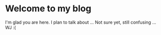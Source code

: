 # Welcome to my blog

I'm glad you are here. I plan to talk about ...
Not sure yet, still confusing ... WJ :(
